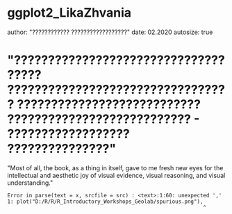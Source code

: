ggplot2_LikaZhvania
========================================================
author: "???????????? ??????????????????"
date: 02.2020
autosize: true

"???????????????????????????????????? ????????????????????????????????? ??????????????????????????? ??????????????????????????? - ?????????????????? ???????????????"
========================================================
"Most of all, the book, as a thing in itself, gave to me fresh new eyes for the intellectual and aesthetic joy of visual evidence, visual reasoning, and visual understanding."






```
Error in parse(text = x, srcfile = src) : <text>:1:60: unexpected ','
1: plot("D:/R/R/R_Introductory_Workshops_Geolab/spurious.png"),
                                                               ^
```
